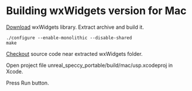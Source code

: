 # Building wxWidgets version for Mac #

[Download](https://sourceforge.net/projects/wxwindows/files/3.0.0/wxWidgets-3.0.0.tar.bz2/download) wxWidgets library.
Extract archive and build it.
```
./configure --enable-monolithic --disable-shared
make
```

[Checkout](http://code.google.com/p/unrealspeccyp/source/checkout) source code near extracted wxWidgets folder.

Open project file unreal\_speccy\_portable/build/mac/usp.xcodeproj in Xcode.

Press Run button.